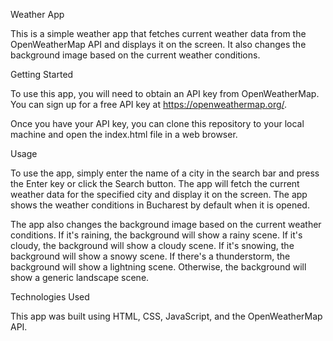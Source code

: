 Weather App

This is a simple weather app that fetches current weather data from the OpenWeatherMap API and displays it on the screen. It also changes the background image based on the current weather conditions.

Getting Started

To use this app, you will need to obtain an API key from OpenWeatherMap. You can sign up for a free API key at https://openweathermap.org/.

Once you have your API key, you can clone this repository to your local machine and open the index.html file in a web browser.

Usage

To use the app, simply enter the name of a city in the search bar and press the Enter key or click the Search button. The app will fetch the current weather data for the specified city and display it on the screen. The app shows the weather conditions in Bucharest by default when it is opened.

The app also changes the background image based on the current weather conditions. If it's raining, the background will show a rainy scene. If it's cloudy, the background will show a cloudy scene. If it's snowing, the background will show a snowy scene. If there's a thunderstorm, the background will show a lightning scene. Otherwise, the background will show a generic landscape scene.

Technologies Used

This app was built using HTML, CSS, JavaScript, and the OpenWeatherMap API.
